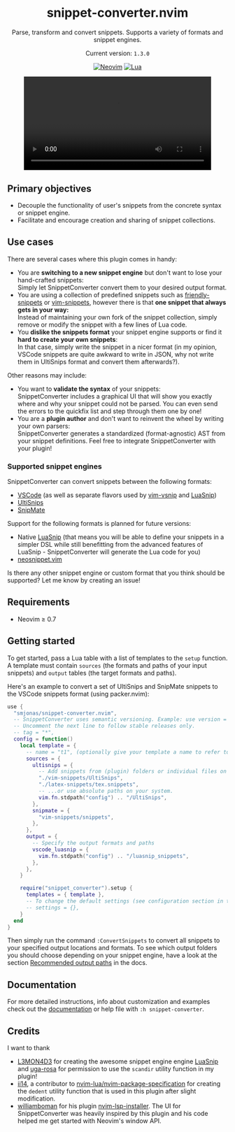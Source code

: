 <div align="center">

# snippet-converter.nvim

Parse, transform and convert snippets. Supports a variety of formats and snippet engines.

Current version: `1.3.0`

[![Neovim](https://img.shields.io/badge/Neovim%200.7+-green.svg?style=for-the-badge&logo=neovim)](https://neovim.io)
[![Lua](https://img.shields.io/badge/Lua-blue.svg?style=for-the-badge&logo=lua)](http://www.lua.org)

<video src="https://user-images.githubusercontent.com/40792180/166674215-61bd1e8c-c307-4db9-bca1-a71f873e00ff.mp4" width="85%">

</div>

## Primary objectives
- Decouple the functionality of user's snippets from the concrete syntax or snippet engine.
- Facilitate and encourage creation and sharing of snippet collections.

## Use cases
There are several cases where this plugin comes in handy:

- You are **switching to a new snippet engine** but don't want to lose your
  hand-crafted snippets:\
  Simply let SnippetConverter convert them to your desired output format.
- You are using a collection of predefined snippets such as [friendly-snippets](https://github.com/rafamadriz/friendly-snippets) or
  [vim-snippets](https://github.com/honza/vim-snippets), however there is that **one snippet
  that always gets in your way:**\
  Instead of maintaining your own fork of the snippet collection, simply remove or modify the snippet with a few lines of Lua code.
- You **dislike the snippets format** your snippet engine supports or find it **hard to
  create your own snippets**:\
  In that case, simply write the snippet in a nicer format (in my opinion, VSCode snippets are quite
  awkward to write in JSON, why not write them in UltiSnips format and convert them afterwards?).

Other reasons may include:
- You want to **validate the syntax** of your snippets:\
  SnippetConverter includes a graphical UI that will show you exactly where and why your snippet
  could not be parsed. You can even send the errors to the quickfix list and step through them one by one!
- You are a **plugin author** and don't want to reinvent the wheel by writing your own parsers:\
  SnippetConverter generates a standardized (format-agnostic) AST from your snippet definitions. Feel free to integrate SnippetConverter with your plugin!

### Supported snippet engines
SnippetConverter can convert snippets between the following formats:
- [VSCode](https://code.visualstudio.com/docs/editor/userdefinedsnippets) (as well as separate flavors used by [vim-vsnip](https://github.com/hrsh7th/vim-vsnip) and [LuaSnip](https://github.com/L3MON4D3/LuaSnip))
- [UltiSnips](https://github.com/SirVer/ultisnips)
- [SnipMate](https://github.com/garbas/vim-snipmate)

Support for the following formats is planned for future versions:
- Native [LuaSnip](https://github.com/L3MON4D3/LuaSnip) (that means you will be able to
  define your snippets in a simpler DSL while still benefitting from the advanced features of LuaSnip - SnippetConverter will generate the Lua code for you)
- [neosnippet.vim](https://github.com/Shougo/neosnippet.vim)

Is there any other snippet engine or custom format that you think should be supported? Let me know by creating an issue!

## Requirements
- Neovim ≥ 0.7

## Getting started

To get started, pass a Lua table with a list of templates to the `setup` function. A template must contain
`sources` (the formats and paths of your input snippets) and `output` tables (the target formats and paths).

Here's an example to convert a set of UltiSnips and SnipMate snippets to the VSCode snippets format (using packer.nvim):

```lua
use {
  "smjonas/snippet-converter.nvim",
  -- SnippetConverter uses semantic versioning. Example: use version = "1.*" to avoid breaking changes on version 1.
  -- Uncomment the next line to follow stable releases only.
  -- tag = "*",
  config = function()
    local template = {
      -- name = "t1", (optionally give your template a name to refer to it in the `ConvertSnippets` command)
      sources = {
        ultisnips = {
          -- Add snippets from (plugin) folders or individual files on your runtimepath...
          "./vim-snippets/UltiSnips",
          "./latex-snippets/tex.snippets",
          -- ...or use absolute paths on your system.
          vim.fn.stdpath("config") .. "/UltiSnips",
        },
        snipmate = {
          "vim-snippets/snippets",
        },
      },
      output = {
        -- Specify the output formats and paths
        vscode_luasnip = {
          vim.fn.stdpath("config") .. "/luasnip_snippets",
        },
      },
    }

    require("snippet_converter").setup {
      templates = { template },
      -- To change the default settings (see configuration section in the documentation)
      -- settings = {},
    }
  end
}
```
Then simply run the command `:ConvertSnippets` to convert all snippets to your specified
output locations and formats. To see which output folders you should choose depending on
your snippet engine, have a look at the section [Recommended output paths](doc/documentation.md#recommended-output-paths) in the docs.

## Documentation

For more detailed instructions, info about customization and examples check out the
[documentation](doc/documentation.md) or help file with `:h snippet-converter`.

## Credits
I want to thank
- [L3MON4D3](https://github.com/L3MON4D3) for creating the awesome snippet engine engine [LuaSnip](https://github.com/L3MON4D3/LuaSnip)
  and [uga-rosa](https://github.com/uga-rosa) for permission to use the `scandir` utility function in my plugin!
- [ii14](https://github.com/ii14), a contributor to [nvim-lua/nvim-package-specification](https://github.com/nvim-lua/nvim-package-specification)
  for creating the `dedent` utility function that is used in this plugin after slight modification.
- [williamboman](https://github.com/williamboman) for his plugin [nvim-lsp-installer](https://github.com/williamboman/nvim-lsp-installer).
  The UI for SnippetConverter was heavily inspired by this plugin and his code helped me get started with Neovim's window API.
